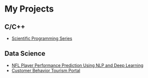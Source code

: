 # My Projects

## C/C++

- [Scientific Programming Series](https://github.com/shivangitechie/sciprog_23/tree/Shivangi_Dubey_Brightspace)

## Data Science

- [NFL Player Performance Prediction Using NLP and Deep Learning](https://github.com/shivangitechie/Project-in-Math-Modelling)
- [Customer Behavior Tourism Portal](https://github.com/shivangitechie/Customer-Behavior-Tourism-Portal-)

